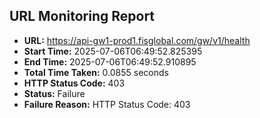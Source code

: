 ## URL Monitoring Report

- **URL:** https://api-gw1-prod1.fisglobal.com/gw/v1/health
- **Start Time:** 2025-07-06T06:49:52.825395
- **End Time:** 2025-07-06T06:49:52.910895
- **Total Time Taken:** 0.0855 seconds
- **HTTP Status Code:** 403
- **Status:** Failure
- **Failure Reason:** HTTP Status Code: 403
